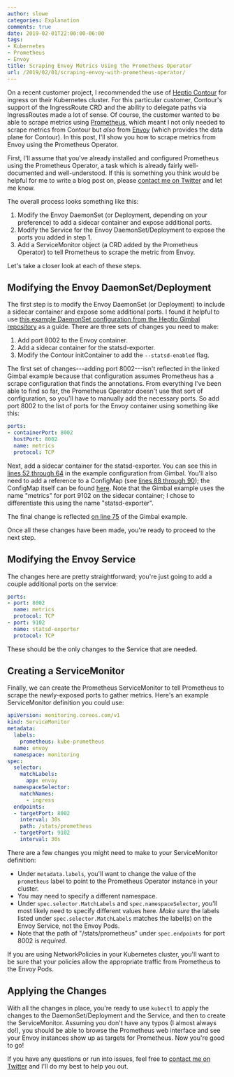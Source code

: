 ```yaml
---
author: slowe
categories: Explanation
comments: true
date: 2019-02-01T22:00:00-06:00
tags:
- Kubernetes
- Prometheus
- Envoy
title: Scraping Envoy Metrics Using the Prometheus Operator
url: /2019/02/01/scraping-envoy-with-prometheus-operator/
---
```


On a recent customer project, I recommended the use of [Heptio Contour][link-1] for ingress on their Kubernetes cluster. For this particular customer, Contour's support of the IngressRoute CRD and the ability to delegate paths via IngressRoutes made a lot of sense. Of course, the customer wanted to be able to scrape metrics using [Prometheus][link-3], which meant I not only needed to scrape metrics from Contour but _also_ from [Envoy][link-2] (which provides the data plane for Contour). In this post, I'll show you how to scrape metrics from Envoy using the Prometheus Operator.<!--more-->

First, I'll assume that you've already installed and configured Prometheus using the Prometheus Operator, a task which is already fairly well-documented and well-understood. If this is something you think would be helpful for me to write a blog post on, please [contact me on Twitter][link-99] and let me know.

The overall process looks something like this:

1. Modify the Envoy DaemonSet (or Deployment, depending on your preference) to add a sidecar container and expose additional ports.
2. Modify the Service for the Envoy DaemonSet/Deployment to expose the ports you added in step 1.
3. Add a ServiceMonitor object (a CRD added by the Prometheus Operator) to tell Prometheus to scrape the metric from Envoy.

Let's take a closer look at each of these steps.

## Modifying the Envoy DaemonSet/Deployment

The first step is to modify the Envoy DaemonSet (or Deployment) to include a sidecar container and expose some additional ports. I found it helpful to use [this example DaemonSet configuration from the Heptio Gimbal repository][link-4] as a guide. There are three sets of changes you need to make:

1. Add port 8002 to the Envoy container.
2. Add a sidecar container for the statsd-exporter.
3. Modify the Contour initContainer to add the `--statsd-enabled` flag.

The first set of changes---adding port 8002---isn't reflected in the linked Gimbal example because that configuration assumes Prometheus has a scrape configuration that finds the annotations. From everything I've been able to find so far, the Prometheus Operator doesn't use that sort of configuration, so you'll have to manually add the necessary ports. So add port 8002 to the list of ports for the Envoy container using something like this:

```yaml
ports:
- containerPort: 8002
  hostPort: 8002
  name: metrics
  protocol: TCP
```

Next, add a sidecar container for the statsd-exporter. You can see this in [lines 52 through 64][link-5] in the example configuration from Gimbal. You'll also need to add a reference to a ConfigMap (see [lines 88 through 90][link-6]); the ConfigMap itself can be found [here][link-7]. Note that the Gimbal example uses the name "metrics" for port 9102 on the sidecar container; I chose to differentiate this using the name "statsd-exporter".

The final change is reflected [on line 75][link-8] of the Gimbal example.

Once all these changes have been made, you're ready to proceed to the next step.

## Modifying the Envoy Service

The changes here are pretty straightforward; you're just going to add a couple additional ports on the service:

```yaml
ports:
- port: 8002
  name: metrics
  protocol: TCP
- port: 9102
  name: statsd-exporter
  protocol: TCP
```

These should be the only changes to the Service that are needed.

## Creating a ServiceMonitor

Finally, we can create the Prometheus ServiceMonitor to tell Prometheus to scrape the newly-exposed ports to gather metrics. Here's an example ServiceMonitor definition you could use:

```yaml
apiVersion: monitoring.coreos.com/v1
kind: ServiceMonitor
metadata:
  labels:
    prometheus: kube-prometheus
  name: envoy
  namespace: monitoring
spec:
  selector:
    matchLabels:
      app: envoy
  namespaceSelector:
    matchNames:
      - ingress
  endpoints:
  - targetPort: 8002
    interval: 30s
    path: /stats/prometheus
  - targetPort: 9102
    interval: 30s
```

There are a few changes you might need to make to _your_ ServiceMonitor definition:

* Under `metadata.labels`, you'll want to change the value of the `prometheus` label to point to the Prometheus Operator instance in your cluster.
* You may need to specify a different namespace.
* Under `spec.selector.MatchLabels` and `spec.namespaceSelector`, you'll most likely need to specify different values here. _Make sure_ the labels listed under `spec.selector.MatchLabels` matches the label(s) on the Envoy Service, not the Envoy Pods.
* Note that the path of "/stats/prometheus" under `spec.endpoints` for port 8002 is _required_.

If you are using NetworkPolicies in your Kubernetes cluster, you'll want to be sure that your policies allow the appropriate traffic from Prometheus to the Envoy Pods.

## Applying the Changes

With all the changes in place, you're ready to use `kubectl` to apply the changes to the DaemonSet/Deployment and the Service, and then to create the ServiceMonitor. Assuming you don't have any typos (I almost always do!), you should be able to browse the Prometheus web interface and see your Envoy instances show up as targets for Prometheus. Now you're good to go!

If you have any questions or run into issues, feel free to [contact me on Twitter][link-99] and I'll do my best to help you out.

[link-1]: https://github.com/heptio/contour
[link-2]: https://www.envoyproxy.io/
[link-3]: https://prometheus.io/
[link-4]: https://github.com/heptio/gimbal/blob/master/deployment/contour/03-envoy.yaml
[link-5]: https://github.com/heptio/gimbal/blob/master/deployment/contour/03-envoy.yaml#L52-#L64
[link-6]: https://github.com/heptio/gimbal/blob/master/deployment/contour/03-envoy.yaml#L88-#L90
[link-7]: https://github.com/heptio/gimbal/blob/master/deployment/contour/02-statsd.yaml
[link-8]: https://github.com/heptio/gimbal/blob/master/deployment/contour/03-envoy.yaml#L75
[link-99]: https://twitter.com/scott_lowe

